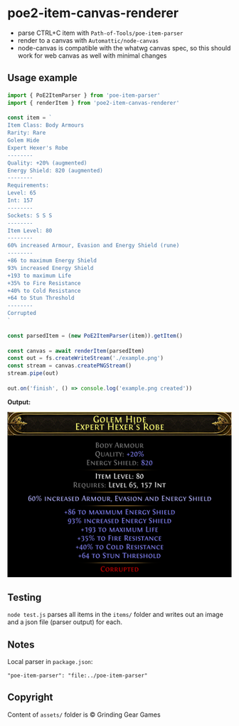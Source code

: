 # poe2-item-canvas-renderer

* parse CTRL+C item with `Path-of-Tools/poe-item-parser`
* render to a canvas with `Automattic/node-canvas`
* node-canvas is compatible with the whatwg canvas spec, so this should work for web canvas as well with minimal changes

## Usage example

```js
import { PoE2ItemParser } from 'poe-item-parser'
import { renderItem } from 'poe2-item-canvas-renderer'

const item = `
Item Class: Body Armours
Rarity: Rare
Golem Hide
Expert Hexer's Robe
--------
Quality: +20% (augmented)
Energy Shield: 820 (augmented)
--------
Requirements:
Level: 65
Int: 157
--------
Sockets: S S S
--------
Item Level: 80
--------
60% increased Armour, Evasion and Energy Shield (rune)
--------
+86 to maximum Energy Shield
93% increased Energy Shield
+193 to maximum Life
+35% to Fire Resistance
+40% to Cold Resistance
+64 to Stun Threshold
--------
Corrupted
`

const parsedItem = (new PoE2ItemParser(item)).getItem()

const canvas = await renderItem(parsedItem)
const out = fs.createWriteStream('./example.png')
const stream = canvas.createPNGStream()
stream.pipe(out)

out.on('finish', () => console.log('example.png created'))
```

**Output:**

![example item](./example.png)

## Testing

`node test.js` parses all items in the `items/` folder and writes out an image and a json file (parser output) for each.

## Notes

Local parser in `package.json`:

```
"poe-item-parser": "file:../poe-item-parser"
```

## Copyright

Content of `assets/` folder is © Grinding Gear Games